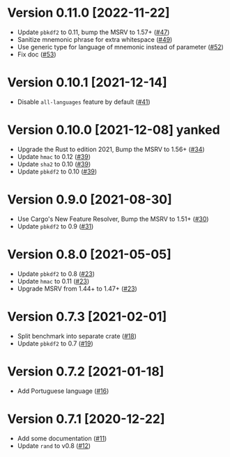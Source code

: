 # Version 0.11.0 [2022-11-22]

- Update `pbkdf2` to 0.11, bump the MSRV to 1.57+ ([#47])
- Sanitize mnemonic phrase for extra whitespace ([#49])
- Use generic type for language of mnemonic instead of parameter ([#52])
- Fix doc ([#53])

[#47]: https://github.com/koushiro/rust-bips/pull/47
[#49]: https://github.com/koushiro/rust-bips/pull/49
[#52]: https://github.com/koushiro/rust-bips/pull/52
[#53]: https://github.com/koushiro/rust-bips/pull/53

# Version 0.10.1 [2021-12-14]

- Disable `all-languages` feature by default ([#41])

[#41]: https://github.com/koushiro/rust-bips/pull/41

# Version 0.10.0 [2021-12-08] yanked

- Upgrade the Rust to edition 2021, Bump the MSRV to 1.56+ ([#34])
- Update `hmac` to 0.12 ([#39])
- Update `sha2` to 0.10 ([#39])
- Update `pbkdf2` to 0.10 ([#39])

[#34]: https://github.com/koushiro/rust-bips/pull/34
[#39]: https://github.com/koushiro/rust-bips/pull/39

# Version 0.9.0 [2021-08-30]

- Use Cargo's New Feature Resolver, Bump the MSRV to 1.51+ ([#30])
- Update `pbkdf2` to 0.9 ([#31])

[#30]: https://github.com/koushiro/rust-bips/pull/30
[#31]: https://github.com/koushiro/rust-bips/pull/31

# Version 0.8.0 [2021-05-05]

- Update `pbkdf2` to 0.8 ([#23])
- Update `hmac` to 0.11 ([#23])
- Upgrade MSRV from 1.44+ to 1.47+ ([#23])

[#23]: https://github.com/koushiro/rust-bips/pull/23

# Version 0.7.3 [2021-02-01]

- Split benchmark into separate crate ([#18]) 
- Update `pbkdf2` to 0.7 ([#19])

[#18]: https://github.com/koushiro/rust-bips/pull/18
[#19]: https://github.com/koushiro/rust-bips/pull/19

# Version 0.7.2 [2021-01-18]

- Add Portuguese language ([#16])

[#16]: https://github.com/koushiro/rust-bips/pull/16

# Version 0.7.1 [2020-12-22]

- Add some documentation ([#11])
- Update `rand` to v0.8 ([#12])

[#11]: https://github.com/koushiro/rust-bips/pull/11
[#12]: https://github.com/koushiro/rust-bips/pull/12
